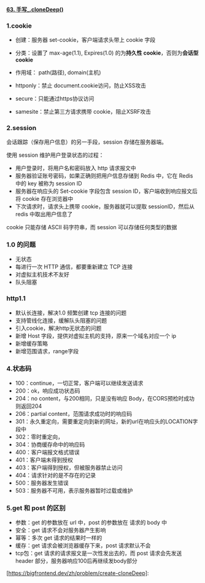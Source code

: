 #### [63. 手写_.cloneDeep()](https://bigfrontend.dev/zh/problem/create-cloneDeep)

### 1.cookie

+ 创建：服务器 set-cookie，客户端请求头带上 cookie 字段
+ 分类：设置了 max-age(1.1), Expires(1.0) 的为**持久性 cookie**，否则为**会话型 cookie**

+ 作用域： path(路径), domain(主机)

+ httponly：禁止 document.cookie访问，防止XSS攻击
+ secure：只能通过https协议访问
+ samesite：禁止第三方请求携带 cookie，阻止XSRF攻击



### 2.session

会话跟踪（保存用户信息）的另一手段，session 存储在服务器端。

使用 session 维护用户登录状态的过程：

+ 用户登录时，将用户名和密码放入 http 请求报文中
+ 服务器验证账号密码，如果正确则把用户信息存储到 Redis 中，它在 Redis 中的 key 被称为 session ID
+ 服务器在响应头的 Set-cookie 字段包含 session ID，客户端收到响应报文后将 cookie 存在浏览器中
+ 下次请求时，请求头上携带 cookie，服务器就可以提取 sessionID，然后从 redis 中取出用户信息了

cookie 只能存储 ASCII 码字符串，而 session 可以存储任何类型的数据



### 1.0 的问题

+ 无状态
+ 每进行一次 HTTP 通信，都要重新建立 TCP 连接
+ 对虚拟主机技术不友好
+ 队头阻塞



### http1.1

+ 默认长连接，解决1.0 频繁创建 tcp 连接的问题
+ 支持管线化连接，缓解队头阻塞的问题
+ 引入cookie，解决http无状态的问题
+ 新增 Host 字段，提供对虚拟主机的支持，原来一个域名对应一个 ip
+ 新增缓存策略
+ 新增范围请求，range字段



### 4.状态码

+ 100：continue，一切正常，客户端可以继续发送请求
+ 200：ok，响应成功状态码
+ 204：no content，与200相同，只是没有响应 Body，在CORS预检时成功则返回204
+ 206：partial content，范围请求成功时的响应码
+ 301：永久重定向，需要重定向到新的网址，新的url在响应头的LOCATION字段中
+ 302：零时重定向，
+ 304：协商缓存命中的响应码
+ 400：客户端报文格式错误
+ 401：客户端未得到授权
+ 403：客户端得到授权，但被服务器禁止访问
+ 404：请求针对的是不存在的记录
+ 500：服务器发生错误
+ 503：服务器不可用，表示服务器暂时过载或维护



### 5.get 和 post 的区别

+ 参数：get 的参数放在 url 中，post 的参数放在 请求的 body 中
+ 安全：get 请求不会对服务器产生影响
+ 幂等：多次 get 请求的结果时一样的
+ 缓存：get 请求会被浏览器缓存下来，post 请求默认不会
+ tcp包：get 请求的请求报文是一次性发出去的，而 post 请求会先发送 header 部分，服务器响应100后再继续发body部分































[https://bigfrontend.dev/zh/problem/create-cloneDeep]: 
